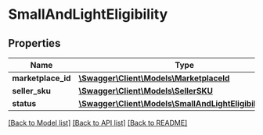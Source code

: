 # SmallAndLightEligibility

## Properties

Name | Type | Description | Notes
------------ | ------------- | ------------- | -------------
**marketplace_id** | [**\Swagger\Client\Models\MarketplaceId**](MarketplaceId.md) |  |
**seller_sku** | [**\Swagger\Client\Models\SellerSKU**](SellerSKU.md) |  |
**status** | [**\Swagger\Client\Models\SmallAndLightEligibilityStatus**](SmallAndLightEligibilityStatus.md) |  |

[[Back to Model list]](../../README.md#documentation-for-models) [[Back to API list]](../../README.md#documentation-for-api-endpoints) [[Back to README]](../../README.md)

